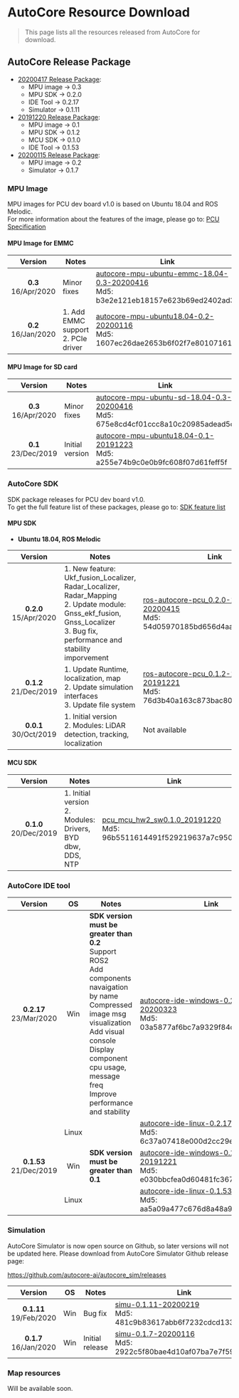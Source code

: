 # AutoCore Resource Download

> This page lists all the resources released from AutoCore for download.

## AutoCore Release Package

- [20200417 Release Package](https://drive.google.com/drive/folders/1x5wRi-TlNaRCmvdS16eKSSMXALdyP52_):  
  - MPU image -> 0.3  
  - MPU SDK   -> 0.2.0   
  - IDE Tool  -> 0.2.17  
  - Simulator -> 0.1.11  
- [20191220 Release Package](https://drive.google.com/drive/folders/1bpyKItOvdNnwq9LrJNWNsJiK1Cw5GEaG):  
  - MPU image -> 0.1  
  - MPU SDK   -> 0.1.2  
  - MCU SDK   -> 0.1.0  
  - IDE Tool  -> 0.1.53  
- [20200115 Release Package](https://drive.google.com/drive/folders/1F0tlbMCM7lO5IDlPPUWFtif8Xhl8I2G7):
  - MPU image -> 0.2  
  - Simulator -> 0.1.7

### MPU Image

MPU images for PCU dev board v1.0 is based on Ubuntu 18.04 and ROS Melodic.  
For more information about the features of the image, please go to: [PCU Specification](Pcu_specification.md)

#### MPU Image for EMMC

| Version   | Notes     | Link |
| :-------: | --------- | ---- |
|**0.3** <br> 16/Apr/2020| Minor fixes   | [autocore-mpu-ubuntu-emmc-18.04-0.3-20200416](https://drive.google.com/file/d/1FJnRPxh_mpJ7Qoy2i9k5hi4OsfF1ZuDE/view) <br> Md5: b3e2e121eb18157e623b69ed2402ad3b|
|**0.2** <br> 16/Jan/2020| 1. Add EMMC support <br> 2. PCIe driver | [autocore-mpu-ubuntu18.04-0.2-20200116](https://drive.google.com/file/d/1Pl5UcRnBJ83lGZ8qg7_hdLSfWDwRtLyV/view) <br> Md5: 1607ec26dae2653b6f02f7e80107161d|

#### MPU Image for SD card

| Version   | Notes     | Link |
| :-------: | --------- | ---- |
|**0.3** <br> 16/Apr/2020| Minor fixes   | [autocore-mpu-ubuntu-sd-18.04-0.3-20200416](https://drive.google.com/file/d/1hB1NBYjzUwYekgjXNGqbefEdTY1bsXa9/view) <br> Md5: 675e8cd4cf01ccc8a10c20985adead5d|
|**0.1** <br> 23/Dec/2019| Initial version | [autocore-mpu-ubuntu18.04-0.1-20191223](https://drive.google.com/file/d/14NLV8Xa01IUx5aRhvm6GW-ZFCZOtWcWw/view) <br> Md5: a255e74b9c0e0b9fc608f07d61feff5f|

### AutoCore SDK

SDK package releases for PCU dev board v1.0.  
To get the full feature list of these packages, please go to: [SDK feature list](Sdk_feature_list.md)

#### MPU SDK

- **Ubuntu 18.04, ROS Melodic**

|      Version               |   Notes    | Link |
| :------------------------: |  --------- | ---- |
| **0.2.0** <br> 15/Apr/2020 |  1. New feature: Ukf_fusion_Localizer, Radar_Localizer, Radar_Mapping <br> 2. Update module: Gnss_ekf_fusion, Gnss_Localizer <br> 3. Bug fix, performance and stability imporvement | [ros-autocore-pcu_0.2.0-1bionic-20200415](https://drive.google.com/file/d/1hwqg3iIWK-48E55n_M8yyo8rP0rwsENo/view) <br> Md5: 54d05970185bd656d4aa8d62cdcde349 |
| **0.1.2** <br> 21/Dec/2019 |  1. Update Runtime, localization, map <br> 2. Update simulation interfaces <br> 3. Update file system | [ros-autocore-pcu_0.1.2-1bionic-20191221](https://drive.google.com/file/d/175QmSnpV1Wru8KOyzM1bWAGTdlG9_2Nu/view) <br> Md5: 76d3b40a163c873bac804737b05cd468 |
| **0.0.1** <br> 30/Oct/2019 |  1. Initial version <br> 2. Modules: LiDAR detection, tracking, localization| Not available |

#### MCU SDK

|      Version               |   Notes    | Link |
| :------------------------: |  --------- | ---- |
| **0.1.0** <br> 20/Dec/2019 |  1. Initial version <br> 2. Modules: Drivers, BYD dbw, DDS, NTP | [pcu_mcu_hw2_sw0.1.0_20191220](https://drive.google.com/file/d/1fpJQY6kKG5-EArtChLajd4FS1bfZrEJK/view) <br> Md5: 96b5511614491f529219637a7c950207 |

### AutoCore IDE tool

|      Version                | OS    |  Notes    | Link |
| :------------------------:  | :---: | --------- | ---- |
| **0.2.17** <br> 23/Mar/2020 | Win   | **SDK version must be greater than 0.2**  <br> Support ROS2 <br> Add components navaigation by name <br> Compressed image msg visualization <br> Add visual console <br> Display component cpu usage, message freq <br> Improve performance and stability <br> | [autocore-ide-windows-0.2.17-20200323](https://drive.google.com/file/d/1gA38BLNpfnSENg7Q21BsgVPQabL-V34u/view) <br> Md5: 03a5877af6bc7a9329f84c2a88756af3 |
|                             | Linux |           | [autocore-ide-linux-0.2.17-20200323](https://drive.google.com/file/d/1rOg2yxU7Uvh6R6uEmE90BcimfXWdbk5H/view) <br> Md5: 6c37a07418e000d2cc29e0c58ba8d844 |
| **0.1.53** <br> 21/Dec/2019 | Win   | **SDK version must be greater than 0.1** | [autocore-ide-windows-0.1.53-20191221](https://drive.google.com/file/d/12X9zVqbQQIvNGs1aRTAlI1KpOOV9uTGd/view) <br> Md5: e030bbcfea0d60481fc367a1fb0a4f80 |
|                             | Linux |           | [autocore-ide-linux-0.1.53-20191221](https://drive.google.com/file/d/1gNOxzZZ-XOFg78Ki6o7urVNnsw-pAf2Y/view) <br> Md5: aa5a09a477c676d8a48a93521dd5fe6c |

### Simulation

AutoCore Simulator is now open source on Github, so later versions will not be updated here. Please download from AutoCore Simulator Github release page:

https://github.com/autocore-ai/autocore_sim/releases

|      Version               | OS  |  Notes    | Link |
| :------------------------: |:---:| --------- | ---- |
| **0.1.11** <br> 19/Feb/2020| Win | Bug fix  | [simu-0.1.11-20200219](https://drive.google.com/file/d/1rsO1O1no-DhFAadZFFMuWRZkP-cc4t_7/view) <br> Md5: 481c9b83617abb6f7232cdcd133cfa4c |
| **0.1.7** <br> 16/Jan/2020 | Win | Initial release  | [simu-0.1.7-20200116](https://drive.google.com/file/d/1zJPvnKSwlYfVd_1DS0GrwskQh6KDcyM_/view) <br> Md5: 2922c5f80bae4d10af07ba7e7f59fa5f |

### Map resources

Will be available soon.
